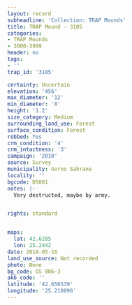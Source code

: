 ```yaml
---
layout: record
subheadline: 'Collection: TRAP Mounds'
title: TRAP Mound - 3105
categories:
- TRAP Mounds
- 3000-3999
header: no
tags:
- ''
trap_id: '3105'

certainty: Uncertain
elevation: '456'
max_diameter: '12'
min_diameter: '8'
height: '1.2'
size_category: Medium
surrounding_land_use: Forest
surface_condition: Forest
robbed: Yes
crm_condition: '4'
crm_intactness: '3'
campaign: '2010'
source: Survey
municipality: Gorno Sahrane
locality: ''
bgcode: DS001
notes: |-
  Very destructed, maybe by army.


rights: standard


maps:
  lat: 42.6285
  lon: 25.2442
date: 2018-05-16
land_use_source: Not recorded
photo: None
bg_code: GS 006-3
akb_code: ''
latitude: '42.656539'
longitude: '25.210096'
---
```

